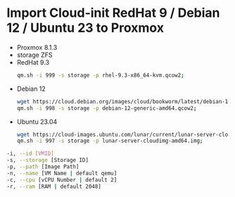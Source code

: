 # Import Cloud-init RedHat 9 / Debian 12 / Ubuntu 23 to Proxmox

- Proxmox 8.1.3
- storage ZFS
- RedHat 9.3
  ```sh
  qm.sh -i 999 -s storage -p rhel-9.3-x86_64-kvm.qcow2;
  ```
- Debian 12
  ```sh
  wget https://cloud.debian.org/images/cloud/bookworm/latest/debian-12-generic-amd64.qcow2;
  qm.sh -i 998 -s storage -p debian-12-generic-amd64.qcow2;
  ```
- Ubuntu 23.04
  ```sh
  wget https://cloud-images.ubuntu.com/lunar/current/lunar-server-cloudimg-amd64.img;
  qm.sh -i 997 -s storage -p lunar-server-cloudimg-amd64.img;
  ```

```sh
-i, --id [VMID]
-s, --storage [Storage ID]
-p, --path [Image Path]
-n, --name [VM Name | default qemu]
-c, --cpu [vCPU Number | default 2]
-r, --ram [RAM | default 2048]
```
